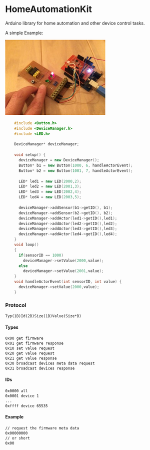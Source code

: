 # HomeAutomationKit
Arduino library for home automation and other device control tasks.

A simple Example:

![Image of hardware setup](https://raw.githubusercontent.com/msedd/HomeAutomationKit/development/example_setup.jpg)

```c++
	#include <Button.h>
	#include <DeviceManager.h>
	#include <LED.h>
	
	DeviceManager* deviceManager;
	
	void setup() {
	  deviceManager = new DeviceManager();
	  Button* b1 = new Button(1000, 6, handleActorEvent);
	  Button* b2 = new Button(1001, 7, handleActorEvent);
	  
	  LED* led1 = new LED(2000,2);
	  LED* led2 = new LED(2001,3);
	  LED* led3 = new LED(2002,4);
	  LED* led4 = new LED(2003,5);
	  
	  deviceManager->addSensor(b1->getID(), b1);
	  deviceManager->addSensor(b2->getID(), b2);
	  deviceManager->addActor(led1->getID(),led1);
	  deviceManager->addActor(led2->getID(),led2);
	  deviceManager->addActor(led3->getID(),led3);
	  deviceManager->addActor(led4->getID(),led4);
	}
	void loop()
	{
	  if(sensorID == 1000)
	    deviceManager->setValue(2000,value);
	  else
	    deviceManager->setValue(2001,value);
	}
	void handleActorEvent(int sensorID, int value) {
	  deviceManager->setValue(2000,value);
	}
```

### Protocol
```
Typ(1B)Id(2B)Size(1B)Value(Size*B)
```


#### Types

```
0x00 get firmware
0x01 get firmware response
0x10 set value request
0x20 get value request
0x21 get value response
0x30 broadcast devices meta data request
0x31 broadcast devices response
```
#### IDs
```
0x0000 all
0x0001 device 1
...
0xffff device 65535
```

#### Example
```
// request the firmware meta data
0x00000000
// or short
0x00
```